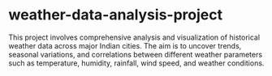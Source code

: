 # weather-data-analysis-project
 This project involves comprehensive analysis and visualization of historical weather data across major Indian cities. The aim is to uncover trends, seasonal variations, and correlations between different weather parameters such as temperature, humidity, rainfall, wind speed, and weather conditions.
